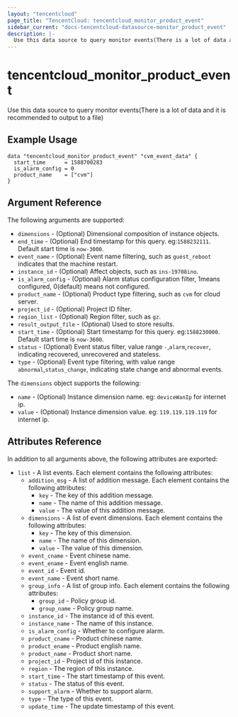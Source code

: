 ```yaml
---
layout: "tencentcloud"
page_title: "TencentCloud: tencentcloud_monitor_product_event"
sidebar_current: "docs-tencentcloud-datasource-monitor_product_event"
description: |-
  Use this data source to query monitor events(There is a lot of data and it is recommended to output to a file)
---
```


# tencentcloud_monitor_product_event

Use this data source to query monitor events(There is a lot of data and it is recommended to output to a file)

## Example Usage

```hcl
data "tencentcloud_monitor_product_event" "cvm_event_data" {
  start_time      = 1588700283
  is_alarm_config = 0
  product_name    = ["cvm"]
}
```

## Argument Reference

The following arguments are supported:

* `dimensions` - (Optional) Dimensional composition of instance objects.
* `end_time` - (Optional) End timestamp for this query. eg:`1588232111`. Default start time is `now-3000`.
* `event_name` - (Optional) Event name filtering, such as `guest_reboot` indicates that the machine restart.
* `instance_id` - (Optional) Affect objects, such as `ins-19708ino`.
* `is_alarm_config` - (Optional) Alarm status configuration filter, 1means configured, 0(default) means not configured.
* `product_name` - (Optional) Product type filtering, such as `cvm` for cloud server.
* `project_id` - (Optional) Project ID filter.
* `region_list` - (Optional) Region filter, such as `gz`.
* `result_output_file` - (Optional) Used to store results.
* `start_time` - (Optional) Start timestamp for this query. eg:`1588230000`. Default start time is `now-3600`.
* `status` - (Optional) Event status filter, value range `-`,`alarm`,`recover`, indicating recovered, unrecovered and stateless.
* `type` - (Optional) Event type filtering, with value range `abnormal`,`status_change`, indicating state change and abnormal events.

The `dimensions` object supports the following:

* `name` - (Optional) Instance dimension name. eg: `deviceWanIp` for internet ip.
* `value` - (Optional) Instance dimension value. eg: `119.119.119.119` for internet ip.

## Attributes Reference

In addition to all arguments above, the following attributes are exported:

* `list` - A list events. Each element contains the following attributes:
  * `addition_msg` - A list of addition message. Each element contains the following attributes:
    * `key` - The key of this addition message.
    * `name` - The name of this addition message.
    * `value` - The value of this addition message.
  * `dimensions` - A list of event dimensions. Each element contains the following attributes:
    * `key` - The key of this dimension.
    * `name` - The name of this dimension.
    * `value` - The value of this dimension.
  * `event_cname` - Event chinese name.
  * `event_ename` - Event english name.
  * `event_id` - Event id.
  * `event_name` - Event short name.
  * `group_info` - A list of group info. Each element contains the following attributes:
    * `group_id` - Policy group id.
    * `group_name` - Policy group name.
  * `instance_id` - The instance id of this event.
  * `instance_name` - The name of this instance.
  * `is_alarm_config` - Whether to configure alarm.
  * `product_cname` - Product chinese name.
  * `product_ename` - Product english name.
  * `product_name` - Product short name.
  * `project_id` - Project id of this instance.
  * `region` - The region of this instance.
  * `start_time` - The start timestamp of this event.
  * `status` - The status of this event.
  * `support_alarm` - Whether to support alarm.
  * `type` - The type of this event.
  * `update_time` - The update timestamp of this event.


